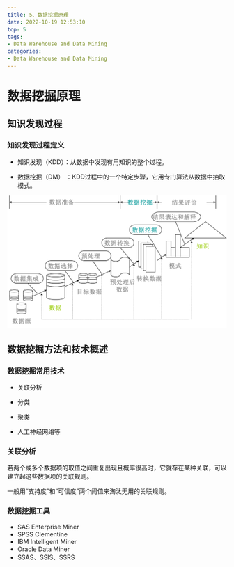 ```yaml
---
title: 5、数据挖掘原理
date: 2022-10-19 12:53:10
top: 5
tags:
- Data Warehouse and Data Mining
categories:
- Data Warehouse and Data Mining
---
```


# 数据挖掘原理

## 知识发现过程

### 知识发现过程定义

- 知识发现（KDD）：从数据中发现有用知识的整个过程。

- 数据挖掘（DM） ：KDD过程中的一个特定步骤，它用专门算法从数据中抽取模式。

![](../images/DataMining/image-20221019130231010.png)



## 数据挖掘方法和技术概述

### 数据挖掘常用技术

- 关联分析

- 分类

- 聚类

- 人工神经网络等

### 关联分析

若两个或多个数据项的取值之间重复出现且概率很高时，它就存在某种关联，可以建立起这些数据项的关联规则。

一般用“支持度”和“可信度”两个阈值来淘汰无用的关联规则。

### 数据挖掘工具

- SAS Enterprise Miner
- SPSS Clementine 
- IBM Intelligent Miner 
- Oracle Data Miner
- SSAS、SSIS、SSRS

